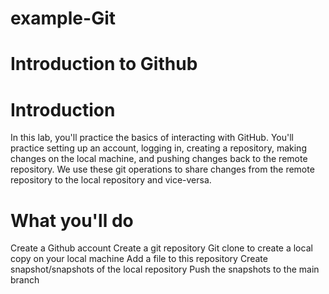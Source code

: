 # example-Git
# Introduction to Github

# Introduction
In this lab, you'll practice the basics of interacting with GitHub. You'll practice setting up an account, logging in, creating a repository, making changes on the local machine, and pushing changes back to the remote repository. We use these git operations to share changes from the remote repository to the local repository and vice-versa.

# What you'll do
Create a Github account
Create a git repository
Git clone to create a local copy on your local machine
Add a file to this repository
Create snapshot/snapshots of the local repository
Push the snapshots to the main branch
